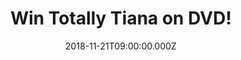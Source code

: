 ---
campaign-uuid: "c-a1ea4bc5-c8dc-4f43-8f0b-e8ec0d8e8c36"
type: "Competition"
category: "Entertainment"
date: "2018-11-21T09:00:00.000Z"
end-date: "2018-12-18T23:59:00.000Z"
disable-form: false
is_promoted: false
has_entry_page: true
title: "Win Totally Tiana on DVD!"
competition-description: "<p>It’s going to be the best Christmas ever! From UK megastar\
  \ YouTuber Tiana comes a brand new fun-filled feature length video, taking fans\
  \ on an awesome journey behind the scenes into Tiana’s world. Kids can relive their\
  \ favourite Tiana moments and get ready for the biggest, silliest prank of all time.</p>\r\
  \n<p>We have in our hands a copy of Tiana's DVD to one of our lucky NME AAA readers!\
  \ Want it? Click below for a chance to win!</p>"
hero-header: "Win Totally Tiana on DVD!"
terms-confirmation: "N/A"
banner-img: "https://assets.expresslyapp.com/asset-6ac87415-c1fa-4c32-8acd-a01ea857edca.jpg"
logo-left-href: "aaa.nme.com"
logo-left-image: "https://assets.expresslyapp.com/asset-0a62ff1e-0717-44be-be0f-8b3679b82ad0.jpg"
logo-left-title: "nme aaa"
bg-image-hero: "https://assets.expresslyapp.com/asset-32a9c663-a373-4f33-acea-4ab47061236a.jpg"
bg-image-first: "https://assets.expresslyapp.com/asset-10542034-0b33-41d2-9ffc-bb60cfa8bd49.jpg"
bg-image-second: "https://assets.expresslyapp.com/asset-b16dbbc2-b34b-4a57-9062-712fe958b9c0.jpg"
section1-content: "<p>Welcome to Tiana’s world! Join Tiana and the Wilson family behind\
  \ the scenes of her super successful YouTube channels and get ready to follow her\
  \ epic journey to YouTube super-stardom. </p>\r\n<p>With mum and dad by her side\
  \ Tiana calls the shots in her first ever, never-before-seen feature length video.\
  \ Get in on the fun whilst counting down Tiana’s top milestone moments, sing along\
  \ to her brand-new music video and LOL as she dares to pull the ultimate prank to\
  \ beat all pranks.</p>"
section2-content: "<p>So, #TTSquad, sit back and get ready for Totally Tiana: My Awesome\
  \ Story! Treat your kids with the best present this Christmas: Totally Tiana on\
  \ DVD! Enter the form below for a chance to win it!</>"
entry-title: "Win Totally Tiana on DVD!"
entry-content: "Enter the draw to win Totally Tiana on DVD by completing the form\
  \ below before 23:59 on 18th of December 2018."
has-winner: false
prize-description: "Totally Tiana on DVD"
special-conditions: "Multiple entries are allowed up to one every day."
country-restrictions:
- "GB"
---